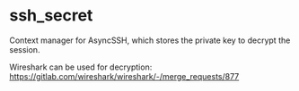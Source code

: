 # ssh_secret

Context manager for AsyncSSH, which stores the private key to decrypt the session.

Wireshark can be used for decryption:
https://gitlab.com/wireshark/wireshark/-/merge_requests/877